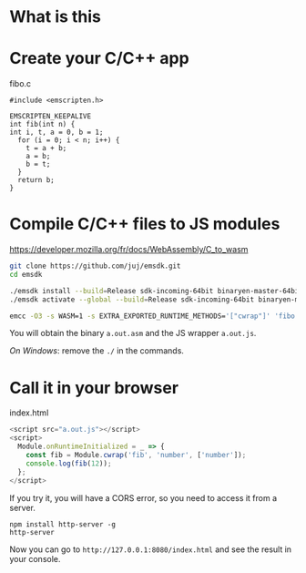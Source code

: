 # What is this


# Create your C/C++ app

fibo.c
```
#include <emscripten.h>

EMSCRIPTEN_KEEPALIVE
int fib(int n) {
int i, t, a = 0, b = 1;
  for (i = 0; i < n; i++) {
    t = a + b;
    a = b;
    b = t;
  }
  return b;
}
```


# Compile C/C++ files to JS modules

https://developer.mozilla.org/fr/docs/WebAssembly/C_to_wasm
```bash
git clone https://github.com/juj/emsdk.git
cd emsdk

./emsdk install --build=Release sdk-incoming-64bit binaryen-master-64bit
./emsdk activate --global --build=Release sdk-incoming-64bit binaryen-master-64bit

emcc -O3 -s WASM=1 -s EXTRA_EXPORTED_RUNTIME_METHODS='["cwrap"]' 'fibo.c'
```

You will obtain the binary `a.out.asm` and the JS wrapper `a.out.js`.

*On Windows*: remove the `./` in the commands.

# Call it in your browser

index.html
```javascript
<script src="a.out.js"></script>
<script>
  Module.onRuntimeInitialized = _ => {
    const fib = Module.cwrap('fib', 'number', ['number']);
    console.log(fib(12));
  };
</script>
```

If you try it, you will have a CORS error, so you need to access it from a server.
```
npm install http-server -g
http-server
```

Now you can go to `http://127.0.0.1:8080/index.html` and see the result in your console.
